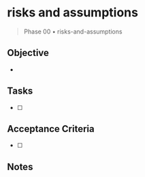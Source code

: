 # risks and assumptions

> Phase 00 • risks-and-assumptions

## Objective
- 

## Tasks
- [ ] 

## Acceptance Criteria
- [ ] 

## Notes

